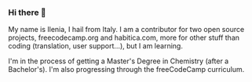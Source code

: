 ### Hi there 👋

My name is Ilenia, I hail from Italy.
I am a contributor for two open source projects, freecodecamp.org and habitica.com, more for other stuff than coding (translation, user support...), but I am learning.

I'm in the process of getting a Master's Degree in Chemistry (after a Bachelor's).
I'm also progressing through the freeCodeCamp curriculum.


<!--
**ieahleen/ieahleen** is a ✨ _special_ ✨ repository because its `README.md` (this file) appears on your GitHub profile.

Here are some ideas to get you started:

- 🔭 I’m currently working on ...

- 👯 I’m looking to collaborate on ...
- 🤔 I’m looking for help with ...
- 💬 Ask me about ...
- 📫 How to reach me: ...
- 😄 Pronouns: ...
- ⚡ Fun fact: ...
-->
